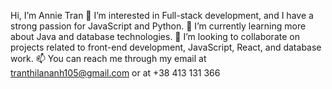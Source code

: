 Hi, I’m Annie Tran
👀 I’m interested in Full-stack development, and I have a strong passion for JavaScript and Python.
🌱 I’m currently learning more about Java and database technologies.
💞️ I’m looking to collaborate on projects related to front-end development, JavaScript, React, and database work.
📫 You can reach me through my email at tranthilananh105@gmail.com or at +38 413 131 366


